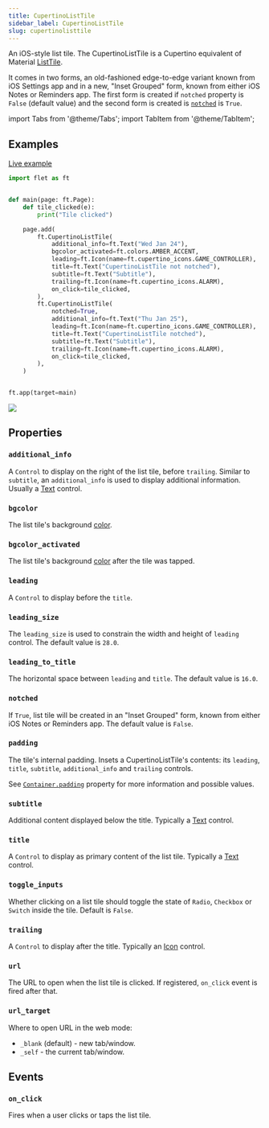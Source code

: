 ```yaml
---
title: CupertinoListTile
sidebar_label: CupertinoListTile
slug: cupertinolisttile
---
```


An iOS-style list tile. The CupertinoListTile is a Cupertino equivalent of Material [ListTile](listtile).

It comes in two forms, an old-fashioned edge-to-edge variant known from iOS Settings app and in a new, "Inset Grouped" form, known from either iOS Notes or Reminders app. The first form is created if `notched` property is `False` (default value) and the second form is created is [`notched`](cupertinolisttile#notched) is `True`.

import Tabs from '@theme/Tabs';
import TabItem from '@theme/TabItem';

## Examples

[Live example](https://flet-controls-gallery.fly.dev/layout/cupertinolisttile)

<Tabs groupId="language">
  <TabItem value="python" label="Python" default>

```python
import flet as ft


def main(page: ft.Page):
    def tile_clicked(e):
        print("Tile clicked")

    page.add(
        ft.CupertinoListTile(
            additional_info=ft.Text("Wed Jan 24"),
            bgcolor_activated=ft.colors.AMBER_ACCENT,
            leading=ft.Icon(name=ft.cupertino_icons.GAME_CONTROLLER),
            title=ft.Text("CupertinoListTile not notched"),
            subtitle=ft.Text("Subtitle"),
            trailing=ft.Icon(name=ft.cupertino_icons.ALARM),
            on_click=tile_clicked,
        ),
        ft.CupertinoListTile(
            notched=True,
            additional_info=ft.Text("Thu Jan 25"),
            leading=ft.Icon(name=ft.cupertino_icons.GAME_CONTROLLER),
            title=ft.Text("CupertinoListTile notched"),
            subtitle=ft.Text("Subtitle"),
            trailing=ft.Icon(name=ft.cupertino_icons.ALARM),
            on_click=tile_clicked,
        ),
    )


ft.app(target=main)
```
  </TabItem>
</Tabs>

<img src="/img/docs/controls/cupertinolisttile/cupertinolisttile-example.png" className="screenshot-70"/>

## Properties

### `additional_info`

A `Control` to display on the right of the list tile, before `trailing`. Similar to `subtitle`, an `additional_info` is used to display additional information. Usually a [Text](text) control.

### `bgcolor`

The list tile's background [color](/docs/reference/colors).

### `bgcolor_activated`

The list tile's background [color](/docs/reference/colors) after the tile was tapped.

### `leading`

A `Control` to display before the `title`.

### `leading_size`

The `leading_size` is used to constrain the width and height of `leading` control. The default value is `28.0`.

### `leading_to_title`

The horizontal space between `leading` and `title`. The default value is `16.0`.

### `notched`

If `True`, list tile will be created in an "Inset Grouped" form, known from either iOS Notes or Reminders app. The default value is `False`.

### `padding`

The tile's internal padding. Insets a CupertinoListTile's contents: its `leading`, `title`, `subtitle`, `additional_info` and `trailing` controls.

See [`Container.padding`](container#padding) property for more information and possible values.

### `subtitle`

Additional content displayed below the title. Typically a [Text](text) control.

### `title`

A `Control` to display as primary content of the list tile. Typically a [Text](text) control.

### `toggle_inputs`

Whether clicking on a list tile should toggle the state of `Radio`, `Checkbox` or `Switch` inside the tile. Default is `False`.

### `trailing`

A `Control` to display after the title. Typically an [Icon](icon) control.

### `url`

The URL to open when the list tile is clicked. If registered, `on_click` event is fired after that.

### `url_target`

Where to open URL in the web mode:

* `_blank` (default) - new tab/window.
* `_self` - the current tab/window.

## Events

### `on_click`

Fires when a user clicks or taps the list tile.